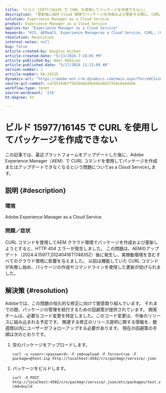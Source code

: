```yaml
---
title: 「ビルド 15977/16145 で CURL を使用してパッケージを作成できない」
description: 「更新後にAEM Cloud 環境でパッケージを作成および更新する際に、CURL コマンドでエラーが発生する。」
solution: Experience Manager as a Cloud Service
product: Experience Manager as a Cloud Service
applies-to: "Experience Manager as a Cloud Service"
keywords: "KCS, AEMaaCS, Experience Manageras a Cloud Service, CURL, パッケージ，エラー"
resolution: Resolution
internal-notes: null
bug: false
article-created-by: Douglas Hicken
article-created-date: "5/13/2024 7:18:05 PM"
article-published-by: Amol Mahajan
article-published-date: "5/17/2024 11:21:09 AM"
version-number: 1
article-number: KA-24225
dynamics-url: "https://adobe-ent.crm.dynamics.com/main.aspx?forceUCI=1&pagetype=entityrecord&etn=knowledgearticle&id=3d5e3c7f-5d11-ef11-9f89-000d3a345e57"
source-git-commit: cafd534d6ff5836b8ed4e56be8637556c0e6dda6
workflow-type: tm+mt
source-wordcount: '216'
ht-degree: 5%

---
```


# ビルド 15977/16145 で CURL を使用してパッケージを作成できない


この記事では、最近プラットフォームをアップデートした後に、Adobe Experience Manager（AEM）で CURL コマンドを使用してパッケージを作成またはアップデートできなくなるという問題についてas a Cloud Serviceします。

## 説明 {#description}


### <b>環境</b>

Adobe Experience Manager as a Cloud Service



### <b>問題／症状</b>

CURL コマンドを使用してAEM クラウド環境でパッケージを作成および更新しようとすると、HTTP 404 エラーが発生しました。 この問題は、AEMのアップデート（2024.4.15977.20240418T174835Z）後に発生し、実稼動環境を含むすべてのクラウド環境に影響を与えました。 以前は機能していた CURL コマンドが失敗し始め、パッケージの作成やコマンドラインを使用した更新が妨げられました。


## 解決策 {#resolution}


Adobeでは、この問題の恒久的な修正に向けて鋭意取り組んでいます。 それまでの間、パッケージの管理を続行するための回避策が提供されています。 開発チームは、必要なコード変更を特定しました。このコード変更は、今後のリリースに組み込まれる予定です。 関連する修正のリリース提供に関する情報を、数週間以内にユーザーがフォローアップする必要があります。 現在の回避策の手順は次のとおりです。

1. 空のパッケージをアップロードします。




   ```
   curl -u <user>:<password> -F cmd=upload -F force=true -F package=@test.zip http://localhost:4502/crx/packmgr/service/.json
   ```


2. パッケージをビルドします。




   ```
   curl -X POST http://localhost:4502/crx/packmgr/service/.json/etc/packages/test.zip?cmd=build    
   ```

